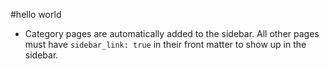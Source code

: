 #hello world
* Category pages are automatically added to the sidebar. All other pages
  must have `sidebar_link: true` in their front matter to show up in
  the sidebar.
